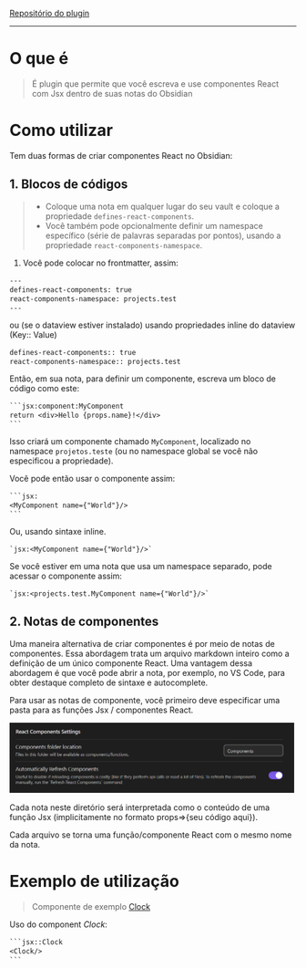 [Repositório do plugin](https://github.com/elias-sundqvist/obsidian-react-components)

---

# O que é
> É plugin que permite que você escreva e use componentes React com Jsx dentro de suas notas do Obsidian


# Como utilizar

Tem duas formas de criar componentes React no Obsidian:

## 1. Blocos de códigos

> - Coloque uma nota em qualquer lugar do seu vault e coloque a propriedade `defines-react-components`. 
> - Você também pode opcionalmente definir um namespace específico (série de palavras separadas por pontos), usando a propriedade `react-components-namespace`.


1. Você pode colocar no frontmatter, assim:

```
---
defines-react-components: true
react-components-namespace: projects.test
---
```

ou (se o dataview estiver instalado) usando propriedades inline do dataview (Key:: Value)
```
defines-react-components:: true
react-components-namespace:: projects.test
```

Então, em sua nota, para definir um componente, escreva um bloco de código como este:
````
```jsx:component:MyComponent
return <div>Hello {props.name}!</div>
```
````
Isso criará um componente chamado `MyComponent`, localizado no namespace `projetos.teste` (ou no namespace global se você não especificou a propriedade).

Você pode então usar o componente assim:
````
```jsx:
<MyComponent name={"World"}/>
```
````

Ou, usando sintaxe inline.
````
`jsx:<MyComponent name={"World"}/>`
````

Se você estiver em uma nota que usa um namespace separado, pode acessar o componente assim:
````
`jsx:<projects.test.MyComponent name={"World"}/>`
````

## 2. Notas de componentes

Uma maneira alternativa de criar componentes é por meio de notas de componentes. Essa abordagem trata um arquivo markdown inteiro como a definição de um único componente React. Uma vantagem dessa abordagem é que você pode abrir a nota, por exemplo, no VS Code, para obter destaque completo de sintaxe e autocomplete.

Para usar as notas de componente, você primeiro deve especificar uma pasta para as funções Jsx / componentes React.

<img src="/assets/react-components.png" alt="ícone do obsidian" width="500px" />

Cada nota neste diretório será interpretada como o conteúdo de uma função Jsx (implicitamente no formato props=>{seu código aqui}).

Cada arquivo se torna uma função/componente React com o mesmo nome da nota.


# Exemplo de utilização

> Componente de exemplo [Clock](https://github.com/gabibits/obsidian4noobs/blob/master/assets/exemplos/Clock.md)

Uso do component *Clock*:

````
```jsx::Clock
<Clock/>
```
````
